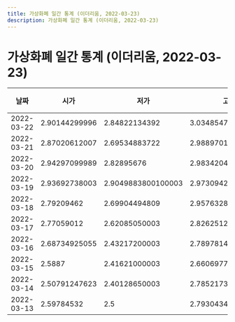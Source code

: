 ```yaml
---
title: 가상화폐 일간 통계 (이더리움, 2022-03-23)
description: 가상화폐 일간 통계 (이더리움, 2022-03-23)
---
```



가상화폐 일간 통계 (이더리움, 2022-03-23)
===

|날짜|시가|저가|고가|종가|비고|
|--|--|--|--|--|--|
|2022-03-22|2.90144299996|2.84822134392|3.03485477178|3.005477|    |
|2022-03-21|2.87020612007|2.69534883722|2.98897010997|2.90627299997|    |
|2022-03-20|2.94297099989|2.82895676|2.98342049554|2.85380696002|    |
|2022-03-19|2.93692738003|2.9049883800100003|2.9730942199699997|2.94297099989|    |
|2022-03-18|2.79209462|2.69904494809|2.9576328800000002|2.94331158004|    |
|2022-03-17|2.77059012|2.62085050003|2.82625121999|2.82625121999|    |
|2022-03-16|2.68734925055|2.43217200003|2.7897814397799996|2.7577144199999997|    |
|2022-03-15|2.5887|2.41621000003|2.66069777401|2.61976996|    |
|2022-03-14|2.50791247623|2.40128650003|2.7852173913100002|2.58582058582|    |
|2022-03-13|2.59784532|2.5|2.79304347827|2.503866|    |
